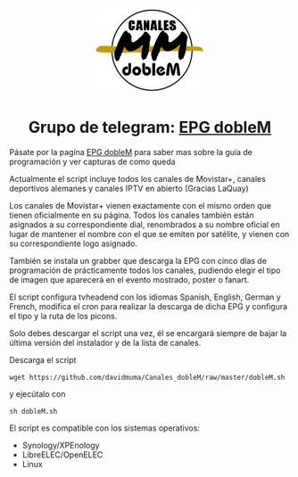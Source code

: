 <h1 align="center">
  <img src="https://raw.githubusercontent.com/davidmuma/Canales_dobleM/master/Images/logo_dobleM.png">
</h1>
<h1 align="center">
  Grupo de telegram: <a href="https://tttttt.me/EPG_dobleM">EPG dobleM</a>
</h1>

Pásate por la pagína <a href="https://github.com/davidmuma/EPG_dobleM">EPG dobleM</a> para saber mas sobre la guía de programación y ver capturas de como queda

Actualmente el script incluye todos los canales de Movistar+, canales deportivos alemanes y canales IPTV en abierto (Gracias LaQuay)

Los canales de Movistar+ vienen exactamente con el mismo orden que tienen oficialmente en su página. Todos los canales también están asignados a su correspondiente dial, renombrados a su nombre oficial en lugar de mantener el nombre con el que se emiten por satélite, y vienen con su correspondiente logo asignado. 

También se instala un grabber que descarga la EPG con cinco días de programación de prácticamente todos los canales, pudiendo elegir el tipo de imagen que aparecerá en el evento mostrado, poster o fanart.

El script configura tvheadend con los idiomas Spanish, English, German y French, modifica el cron para realizar la descarga de dicha EPG y configura el tipo y la ruta de los picons.

Solo debes descargar el script una vez, él se encargará siempre de bajar la última versión del instalador y de la lista de canales.

Descarga el script
```
wget https://github.com/davidmuma/Canales_dobleM/raw/master/dobleM.sh
```
y ejecútalo con
```
sh dobleM.sh
```

El script es compatible con los sistemas operativos:

- Synology/XPEnology
- LibreELEC/OpenELEC
- Linux
